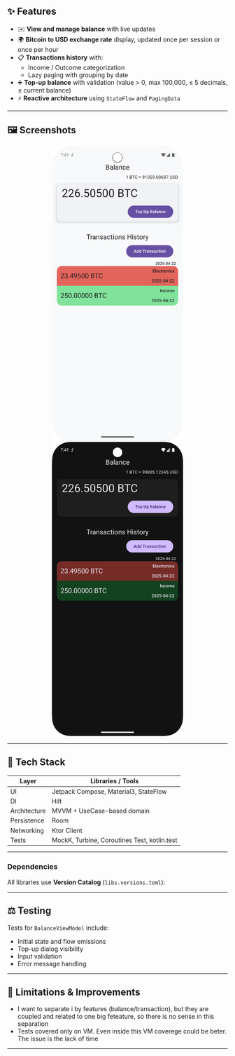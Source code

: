 ## ✨ Features

- ✉️ **View and manage balance** with live updates
- 🌍 **Bitcoin to USD exchange rate** display, updated once per session or once per hour
- 📋 **Transactions history** with:
  - Income / Outcome categorization
  - Lazy paging with grouping by date
- ➕ **Top-up balance** with validation (value > 0, max 100,000, ≤ 5 decimals, ≤ current balance)
- ⚡ **Reactive architecture** using `StateFlow` and `PagingData`

---

## 🖼️ Screenshots

<div align="center">
  <img src="screenshots/light_theme.png" alt="drawing" width="300"/>
  <img src="screenshots/dark_theme.png" alt="drawing" width="300"/>
</div>

---

## 🚀 Tech Stack

| Layer            | Libraries / Tools                                     |
|------------------|-------------------------------------------------------|
| UI               | Jetpack Compose, Material3, StateFlow                 |
| DI               | Hilt                                                  |
| Architecture     | MVVM + UseCase-based domain                           |
| Persistence      | Room                                                  |
| Networking       | Ktor Client                                           |
| Tests            | MockK, Turbine, Coroutines Test, kotlin.test          |

---

### Dependencies
All libraries use **Version Catalog** (`libs.versions.toml`):

---

## ⚖️ Testing

Tests for `BalanceViewModel` include:
- Initial state and flow emissions
- Top-up dialog visibility
- Input validation
- Error message handling

---

## 🚫 Limitations & Improvements

- I want to separate i by features (balance/transaction), but they are coupled and related to one big feteature, so there is no sense in this separation
- Tests covered only on VM. Even inside this VM coverege could be beter. The issue is the lack of time

---

